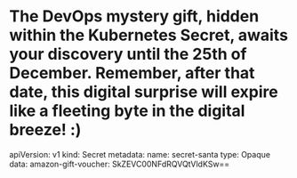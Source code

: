 # The DevOps mystery gift, hidden within the Kubernetes Secret, awaits your discovery until the 25th of December. Remember, after that date, this digital surprise will expire like a fleeting byte in the digital breeze! :) 

apiVersion: v1
kind: Secret
metadata:
  name: secret-santa
type: Opaque
data:
  amazon-gift-voucher: SkZEVC00NFdRQVQtVldKSw==
